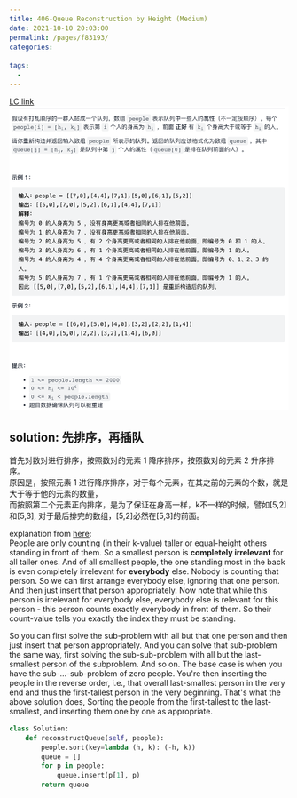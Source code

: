 ```yaml
---
title: 406-Queue Reconstruction by Height (Medium)
date: 2021-10-10 20:03:00
permalink: /pages/f83193/
categories:
  
tags:
  - 
---
```

[LC link](https://leetcode.com/problems/queue-reconstruction-by-height/)  
![](https://raw.githubusercontent.com/emmableu/image/master/406-0.png)

## solution: 先排序，再插队

首先对数对进行排序，按照数对的元素 1 降序排序，按照数对的元素 2 升序排序。  
原因是，按照元素 1 进行降序排序，对于每个元素，在其之前的元素的个数，就是大于等于他的元素的数量，  
而按照第二个元素正向排序，是为了保证在身高一样，k不一样的时候，譬如[5,2]和[5,3], 对于最后排完的数组，[5,2]必然在[5,3]的前面。

explanation from [here](https://leetcode.com/problems/queue-reconstruction-by-height/discuss/89359/Explanation-of-the-neat-Sort%2BInsert-solution):  
People are only counting (in their k-value) taller or equal-height others standing in front of them. So a smallest person is **completely irrelevant** for all taller ones. And of all smallest people, the one standing most in the back is even completely irrelevant for **everybody** else. Nobody is counting that person. So we can first arrange everybody else, ignoring that one person. And then just insert that person appropriately. Now note that while this person is irrelevant for everybody else, everybody else is relevant for this person - this person counts exactly everybody in front of them. So their count-value tells you exactly the index they must be standing.

So you can first solve the sub-problem with all but that one person and then just insert that person appropriately. And you can solve that sub-problem the same way, first solving the sub-sub-problem with all but the last-smallest person of the subproblem. And so on. The base case is when you have the sub-...-sub-problem of zero people. You're then inserting the people in the reverse order, i.e., that overall last-smallest person in the very end and thus the first-tallest person in the very beginning. That's what the above solution does, Sorting the people from the first-tallest to the last-smallest, and inserting them one by one as appropriate.

```python
class Solution:
    def reconstructQueue(self, people):
        people.sort(key=lambda (h, k): (-h, k))
        queue = []
        for p in people:
            queue.insert(p[1], p)
        return queue
```
